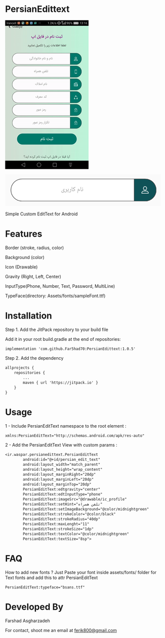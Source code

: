 # PersianEdittext

<img src="https://raw.githubusercontent.com/Far5had70/PersianEditText/master/ScreenVideo.gif" height="480" width="270">

![alt text](https://raw.githubusercontent.com/Far5had70/PersianEditText/master/Capture.png)

Simple Custom EditText for Android

# Features

Border (stroke, radius, color)

Background (color)

Icon (Drawable)

Gravity (Right, Left, Center)

InputType(Phone, Number, Text, Password, MultiLine)

TypeFace(directory: Assets/fonts/sampleFont.ttf)




# Installation

Step 1. Add the JitPack repository to your build file

Add it in your root build.gradle at the end of repositories:

	implementation 'com.github.Far5had70:PersianEdittext:1.0.5'
	
Step 2. Add the dependency

	allprojects {
		repositories {
			...
			maven { url 'https://jitpack.io' }
		}
	}



# Usage

1 - Include PersianEditText namespace to the root element :

	xmlns:PersianEditText="http://schemas.android.com/apk/res-auto"

2 - Add the PersianEditText View with custom params :

	<ir.waspar.persianedittext.PersianEditText
            android:id="@+id/persian_edit_text"
            android:layout_width="match_parent"
            android:layout_height="wrap_content"
            android:layout_marginRight="20dp"
            android:layout_marginLeft="20dp"
            android:layout_marginTop="20dp"
            PersianEditText:edtgravity="center"
            PersianEditText:edtInputType="phone"
            PersianEditText:imageSrc="@drawable/ic_profile"
            PersianEditText:setHint="تلفن همراه"
            PersianEditText:setImageBackground="@color/midnightgreen"
            PersianEditText:strokeColor="@color/black"
            PersianEditText:strokeRadius="40dp"
            PersianEditText:maxLenght="11"
            PersianEditText:strokeSize="1dp"
            PersianEditText:textColor="@color/midnightgreen"
            PersianEditText:textSize="8sp">

# FAQ

How to add new fonts ? Just Paste your font inside assets/fonts/ folder for Text fonts and add this to attr PersianEditText

	PersianEditText:typeface="bsans.ttf"


# Developed By

Farshad Asgharzadeh

For contact, shoot me an email at ferik800@gmail.com
